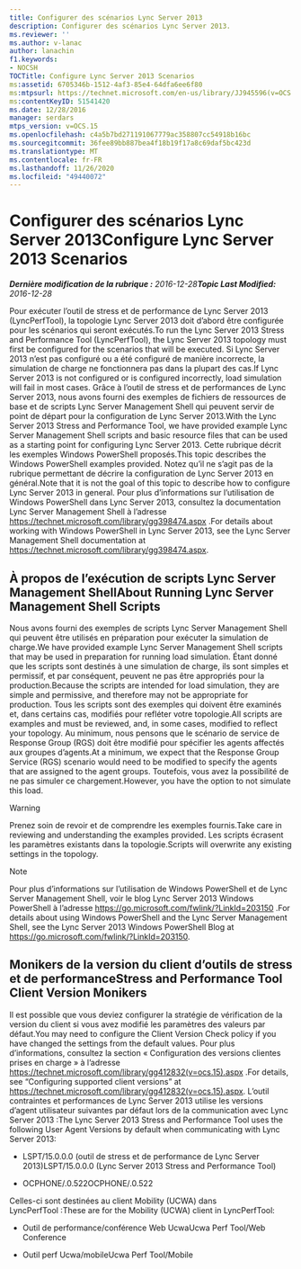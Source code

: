 ```yaml
---
title: Configurer des scénarios Lync Server 2013
description: Configurer des scénarios Lync Server 2013.
ms.reviewer: ''
ms.author: v-lanac
author: lanachin
f1.keywords:
- NOCSH
TOCTitle: Configure Lync Server 2013 Scenarios
ms:assetid: 6705346b-1512-4af3-85e4-64dfa6ee6f80
ms:mtpsurl: https://technet.microsoft.com/en-us/library/JJ945596(v=OCS.15)
ms:contentKeyID: 51541420
ms.date: 12/28/2016
manager: serdars
mtps_version: v=OCS.15
ms.openlocfilehash: c4a5b7bd271191067779ac358807cc54918b16bc
ms.sourcegitcommit: 36fee89bb887bea4f18b19f17a8c69daf5bc423d
ms.translationtype: MT
ms.contentlocale: fr-FR
ms.lasthandoff: 11/26/2020
ms.locfileid: "49440072"
---
```

# <a name="configure-lync-server-2013-scenarios"></a><span data-ttu-id="ef508-103">Configurer des scénarios Lync Server 2013</span><span class="sxs-lookup"><span data-stu-id="ef508-103">Configure Lync Server 2013 Scenarios</span></span>

<div data-xmlns="http://www.w3.org/1999/xhtml">

<div class="topic" data-xmlns="http://www.w3.org/1999/xhtml" data-msxsl="urn:schemas-microsoft-com:xslt" data-cs="https://msdn.microsoft.com/">

<div data-asp="https://msdn2.microsoft.com/asp">



</div>

<div id="mainSection">

<div id="mainBody"><span data-ttu-id="ef508-104">

<span> </span></span><span class="sxs-lookup"><span data-stu-id="ef508-104">

<span> </span></span></span>

<span data-ttu-id="ef508-105">_**Dernière modification de la rubrique :** 2016-12-28_</span><span class="sxs-lookup"><span data-stu-id="ef508-105">_**Topic Last Modified:** 2016-12-28_</span></span>

<span data-ttu-id="ef508-106">Pour exécuter l’outil de stress et de performance de Lync Server 2013 (LyncPerfTool), la topologie Lync Server 2013 doit d’abord être configurée pour les scénarios qui seront exécutés.</span><span class="sxs-lookup"><span data-stu-id="ef508-106">To run the Lync Server 2013 Stress and Performance Tool (LyncPerfTool), the Lync Server 2013 topology must first be configured for the scenarios that will be executed.</span></span> <span data-ttu-id="ef508-107">Si Lync Server 2013 n’est pas configuré ou a été configuré de manière incorrecte, la simulation de charge ne fonctionnera pas dans la plupart des cas.</span><span class="sxs-lookup"><span data-stu-id="ef508-107">If Lync Server 2013 is not configured or is configured incorrectly, load simulation will fail in most cases.</span></span> <span data-ttu-id="ef508-108">Grâce à l’outil de stress et de performances de Lync Server 2013, nous avons fourni des exemples de fichiers de ressources de base et de scripts Lync Server Management Shell qui peuvent servir de point de départ pour la configuration de Lync Server 2013.</span><span class="sxs-lookup"><span data-stu-id="ef508-108">With the Lync Server 2013 Stress and Performance Tool, we have provided example Lync Server Management Shell scripts and basic resource files that can be used as a starting point for configuring Lync Server 2013.</span></span> <span data-ttu-id="ef508-109">Cette rubrique décrit les exemples Windows PowerShell proposés.</span><span class="sxs-lookup"><span data-stu-id="ef508-109">This topic describes the Windows PowerShell examples provided.</span></span> <span data-ttu-id="ef508-110">Notez qu’il ne s’agit pas de la rubrique permettant de décrire la configuration de Lync Server 2013 en général.</span><span class="sxs-lookup"><span data-stu-id="ef508-110">Note that it is not the goal of this topic to describe how to configure Lync Server 2013 in general.</span></span> <span data-ttu-id="ef508-111">Pour plus d’informations sur l’utilisation de Windows PowerShell dans Lync Server 2013, consultez la documentation Lync Server Management Shell à l’adresse <https://technet.microsoft.com/library/gg398474.aspx> .</span><span class="sxs-lookup"><span data-stu-id="ef508-111">For details about working with Windows PowerShell in Lync Server 2013, see the Lync Server Management Shell documentation at <https://technet.microsoft.com/library/gg398474.aspx>.</span></span>

<div>

## <a name="about-running-lync-server-management-shell-scripts"></a><span data-ttu-id="ef508-112">À propos de l’exécution de scripts Lync Server Management Shell</span><span class="sxs-lookup"><span data-stu-id="ef508-112">About Running Lync Server Management Shell Scripts</span></span>

<span data-ttu-id="ef508-113">Nous avons fourni des exemples de scripts Lync Server Management Shell qui peuvent être utilisés en préparation pour exécuter la simulation de charge.</span><span class="sxs-lookup"><span data-stu-id="ef508-113">We have provided example Lync Server Management Shell scripts that may be used in preparation for running load simulation.</span></span> <span data-ttu-id="ef508-114">Étant donné que les scripts sont destinés à une simulation de charge, ils sont simples et permissif, et par conséquent, peuvent ne pas être appropriés pour la production.</span><span class="sxs-lookup"><span data-stu-id="ef508-114">Because the scripts are intended for load simulation, they are simple and permissive, and therefore may not be appropriate for production.</span></span> <span data-ttu-id="ef508-115">Tous les scripts sont des exemples qui doivent être examinés et, dans certains cas, modifiés pour refléter votre topologie.</span><span class="sxs-lookup"><span data-stu-id="ef508-115">All scripts are examples and must be reviewed, and, in some cases, modified to reflect your topology.</span></span> <span data-ttu-id="ef508-116">Au minimum, nous pensons que le scénario de service de Response Group (RGS) doit être modifié pour spécifier les agents affectés aux groupes d’agents.</span><span class="sxs-lookup"><span data-stu-id="ef508-116">At a minimum, we expect that the Response Group Service (RGS) scenario would need to be modified to specify the agents that are assigned to the agent groups.</span></span> <span data-ttu-id="ef508-117">Toutefois, vous avez la possibilité de ne pas simuler ce chargement.</span><span class="sxs-lookup"><span data-stu-id="ef508-117">However, you have the option to not simulate this load.</span></span>

<div>


> [!WARNING]  
> <span data-ttu-id="ef508-118">Prenez soin de revoir et de comprendre les exemples fournis.</span><span class="sxs-lookup"><span data-stu-id="ef508-118">Take care in reviewing and understanding the examples provided.</span></span> <span data-ttu-id="ef508-119">Les scripts écrasent les paramètres existants dans la topologie.</span><span class="sxs-lookup"><span data-stu-id="ef508-119">Scripts will overwrite any existing settings in the topology.</span></span>



</div>

<div>


> [!NOTE]  
> <span data-ttu-id="ef508-120">Pour plus d’informations sur l’utilisation de Windows PowerShell et de Lync Server Management Shell, voir le blog Lync Server 2013 Windows PowerShell à l’adresse <A href="https://go.microsoft.com/fwlink/?linkid=203150">https://go.microsoft.com/fwlink/?LinkId=203150</A> .</span><span class="sxs-lookup"><span data-stu-id="ef508-120">For details about using Windows PowerShell and the Lync Server Management Shell, see the Lync Server 2013 Windows PowerShell Blog at <A href="https://go.microsoft.com/fwlink/?linkid=203150">https://go.microsoft.com/fwlink/?LinkId=203150</A>.</span></span>



</div>

</div>

<div>

## <a name="stress-and-performance-tool-client-version-monikers"></a><span data-ttu-id="ef508-121">Monikers de la version du client d’outils de stress et de performance</span><span class="sxs-lookup"><span data-stu-id="ef508-121">Stress and Performance Tool Client Version Monikers</span></span>

<span data-ttu-id="ef508-122">Il est possible que vous deviez configurer la stratégie de vérification de la version du client si vous avez modifié les paramètres des valeurs par défaut.</span><span class="sxs-lookup"><span data-stu-id="ef508-122">You may need to configure the Client Version Check policy if you have changed the settings from the default values.</span></span> <span data-ttu-id="ef508-123">Pour plus d’informations, consultez la section « Configuration des versions clientes prises en charge » à l’adresse <https://technet.microsoft.com/library/gg412832(v=ocs.15).aspx> .</span><span class="sxs-lookup"><span data-stu-id="ef508-123">For details, see “Configuring supported client versions” at <https://technet.microsoft.com/library/gg412832(v=ocs.15).aspx>.</span></span> <span data-ttu-id="ef508-124">L’outil contraintes et performances de Lync Server 2013 utilise les versions d’agent utilisateur suivantes par défaut lors de la communication avec Lync Server 2013 :</span><span class="sxs-lookup"><span data-stu-id="ef508-124">The Lync Server 2013 Stress and Performance Tool uses the following User Agent Versions by default when communicating with Lync Server 2013:</span></span>

  - <span data-ttu-id="ef508-125">LSPT/15.0.0.0 (outil de stress et de performance de Lync Server 2013)</span><span class="sxs-lookup"><span data-stu-id="ef508-125">LSPT/15.0.0.0 (Lync Server 2013 Stress and Performance Tool)</span></span>

  - <span data-ttu-id="ef508-126">OCPHONE/.0.522</span><span class="sxs-lookup"><span data-stu-id="ef508-126">OCPHONE/.0.522</span></span>

<span data-ttu-id="ef508-127">Celles-ci sont destinées au client Mobility (UCWA) dans LyncPerfTool :</span><span class="sxs-lookup"><span data-stu-id="ef508-127">These are for the Mobility (UCWA) client in LyncPerfTool:</span></span>

  - <span data-ttu-id="ef508-128">Outil de performance/conférence Web Ucwa</span><span class="sxs-lookup"><span data-stu-id="ef508-128">Ucwa Perf Tool/Web Conference</span></span>

  - <span data-ttu-id="ef508-129">Outil perf Ucwa/mobile</span><span class="sxs-lookup"><span data-stu-id="ef508-129">Ucwa Perf Tool/Mobile</span></span>

<span data-ttu-id="ef508-130"></div>

</div>

<span> </span>

</div>

</div>

</span><span class="sxs-lookup"><span data-stu-id="ef508-130"></div>

</div>

<span> </span>

</div>

</div>

</span></span></div>

